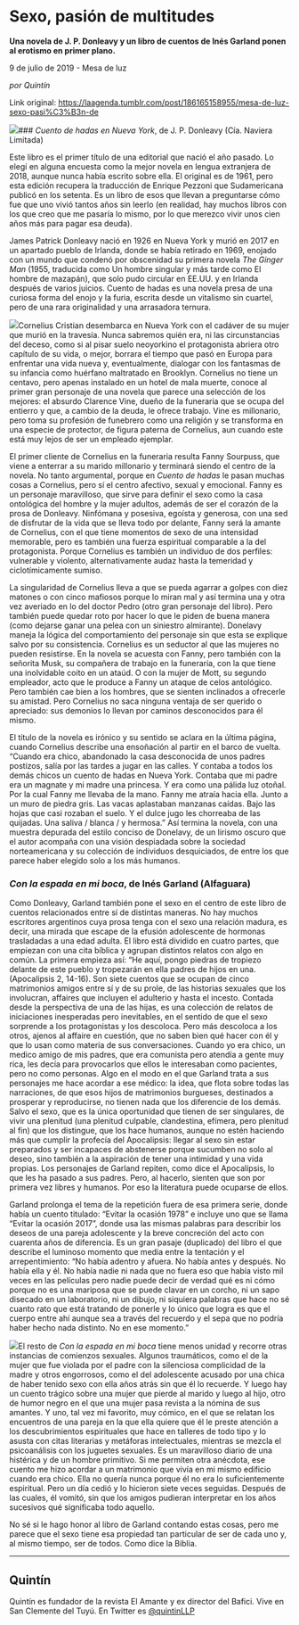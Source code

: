 # Sexo, pasión de multitudes

**Una novela de J. P. Donleavy y un libro de cuentos de Inés Garland ponen al erotismo en primer plano.**

9 de julio de 2019 - Mesa de luz

_por Quintín_

Link original: https://laagenda.tumblr.com/post/186165158955/mesa-de-luz-sexo-pasi%C3%B3n-de

![](https://64.media.tumblr.com/834023c80088fe156387a57b0f154f51/2cfa879afeb4c239-f0/s400x600/bab71e6861a56bc389ab5edb0aecf605105fe1b2.jpg)### *Cuento de hadas en Nueva York*, de J. P. Donleavy (Cía. Naviera Limitada)



Este libro es el primer título de una editorial que nació el año pasado. Lo elegí en alguna encuesta como la mejor novela en lengua extranjera de 2018, aunque nunca había escrito sobre ella. El original es de 1961, pero esta edición recupera la traducción de Enrique Pezzoni que Sudamericana publicó en los setenta. Es un libro de esos que llevan a preguntarse cómo fue que uno vivió tantos años sin leerlo (en realidad, hay muchos libros con los que creo que me pasaría lo mismo, por lo que merezco vivir unos cien años más para pagar esa deuda).


James Patrick Donleavy nació en 1926 en Nueva York y murió en 2017 en un apartado pueblo de Irlanda, donde se había retirado en 1969, enojado con un mundo que condenó por obscenidad su primera novela *The Ginger Man* (1955, traducida como Un hombre singular y más tarde como El hombre de mazapán), que solo pudo circular en EE.UU. y en Irlanda después de varios juicios. Cuento de hadas es una novela presa de una curiosa forma del enojo y la furia, escrita desde un vitalismo sin cuartel, pero de una rara originalidad y una arrasadora ternura. 


![](https://64.media.tumblr.com/c4285065992540b3362dbd16776a8234/2cfa879afeb4c239-6e/s250x400/ae4ed15f611df8eb5775d86e47d5a7d5d7746d5e.jpg)Cornelius Cristian desembarca en Nueva York con el cadáver de su mujer que murió en la travesía. Nunca sabremos quién era, ni las circunstancias del deceso, como si al pisar suelo neoyorkino el protagonista abriera otro capítulo de su vida, o mejor, borrara el tiempo que pasó en Europa para enfrentar una vida nueva y, eventualmente, dialogar con los fantasmas de su infancia como huérfano maltratado en Brooklyn. Cornelius no tiene un centavo, pero apenas instalado en un hotel de mala muerte, conoce al primer gran personaje de una novela que parece una selección de los mejores: el absurdo Clarence Vine, dueño de la funeraria que se ocupa del entierro y que, a cambio de la deuda, le ofrece trabajo. Vine es millonario, pero toma su profesión de funebrero como una religión y se transforma en una especie de protector, de figura paterna de Cornelius, aun cuando este está muy lejos de ser un empleado ejemplar. 


El primer cliente de Cornelius en la funeraria resulta Fanny Sourpuss, que viene a enterrar a su marido millonario y terminará siendo el centro de la novela. No tanto argumental, porque en *Cuento de hadas* le pasan muchas cosas a Cornelius, pero sí el centro afectivo, sexual y emocional. Fanny es un personaje maravilloso, que sirve para definir el sexo como la casa ontológica del hombre y la mujer adultos, además de ser el corazón de la prosa de Donleavy. Ninfómana y posesiva, egoísta y generosa, con una sed de disfrutar de la vida que se lleva todo por delante, Fanny será la amante de Cornelius, con el que tiene momentos de sexo de una intensidad memorable, pero es también una fuerza espiritual comparable a la del protagonista. Porque Cornelius es también un individuo de dos perfiles: vulnerable y violento, alternativamente audaz hasta la temeridad y ciclotímicamente sumiso. 


La singularidad de Cornelius lleva a que se pueda agarrar a golpes con diez matones o con cinco mafiosos porque lo miran mal y así termina una y otra vez averiado en lo del doctor Pedro (otro gran personaje del libro). Pero también puede quedar roto por hacer lo que le piden de buena manera (como dejarse ganar una pelea con un siniestro almirante). Donelavy maneja la lógica del comportamiento del personaje sin que esta se explique salvo por su consistencia. Cornelius es un seductor al que las mujeres no pueden resistirse. En la novela se acuesta con Fanny, pero también con la señorita Musk, su compañera de trabajo en la funeraria, con la que tiene una inolvidable coito en un ataúd. O con la mujer de Mott, su segundo empleador, acto que le produce a Fanny un ataque de celos antológico. Pero también cae bien a los hombres, que se sienten inclinados a ofrecerle su amistad. Pero Cornelius no saca ninguna ventaja de ser querido o apreciado: sus demonios lo llevan por caminos desconocidos para él mismo. 


El título de la novela es irónico y su sentido se aclara en la última página, cuando Cornelius describe una ensoñación al partir en el barco de vuelta. “Cuando era chico, abandonado la casa desconocida de unos padres postizos, salía por las tardes a jugar en las calles. Y contaba a todos los demás chicos un cuento de hadas en Nueva York. Contaba que mi padre era un magnate y mi madre una princesa. Y era como una pálida luz otoñal. Por la cual Fanny me llevaba de la mano. Fanny me atraía hacia ella. Junto a un muro de piedra gris. Las vacas aplastaban manzanas caídas. Bajo las hojas que casi rozaban el suelo. Y el dulce jugo les chorreaba de las quijadas. Una saliva / blanca / y hermosa.” Así termina la novela, con una muestra depurada del estilo conciso de Donelavy, de un lirismo oscuro que el autor acompaña con una visión despiadada sobre la sociedad norteamericana y su colección de individuos desquiciados, de entre los que parece haber elegido solo a los más humanos.


### *Con la espada en mi boca*, de Inés Garland (Alfaguara)

Como Donleavy, Garland también pone el sexo en el centro de este libro de cuentos relacionados entre sí de distintas maneras. No hay muchos escritores argentinos cuya prosa tenga con el sexo una relación madura, es decir, una mirada que escape de la efusión adolescente de hormonas trasladadas a una edad adulta. El libro está dividido en cuatro partes, que empiezan con una cita bíblica y agrupan distintos relatos con algo en común. La primera empieza así: “He aquí, pongo piedras de tropiezo delante de este pueblo y tropezarán en ella padres de hijos en una. (Apocalipsis 2, 14-16). Son siete cuentos que se ocupan de cinco matrimonios amigos entre sí y de su prole, de las historias sexuales que los involucran, affaires que incluyen el adulterio y hasta el incesto. Contada desde la perspectiva de una de las hijas, es una colección de relatos de iniciaciones inesperadas pero inevitables, en el sentido de que el sexo sorprende a los protagonistas y los descoloca. Pero más descoloca a los otros, ajenos al affaire en cuestión, que no saben bien qué hacer con él y que lo usan como materia de sus conversaciones. Cuando yo era chico, un medico amigo de mis padres, que era comunista pero atendía a gente muy rica, les decía para provocarlos que ellos le interesaban como pacientes, pero no como personas. Algo en el modo en el que Garland trata a sus personajes me hace acordar a ese médico: la idea, que flota sobre todas las narraciones, de que esos hijos de matrimonios burgueses, destinados a prosperar y reproducirse, no tienen nada que los diferencie de los demás. Salvo el sexo, que es la única oportunidad que tienen de ser singulares, de vivir una plenitud (una plenitud culpable, clandestina, efímera, pero plenitud al fin) que los distingue, que los hace humanos, aunque no estén haciendo más que cumplir la profecía del Apocalipsis: llegar al sexo sin estar preparados y ser incapaces de abstenerse porque sucumben no solo al deseo, sino también a la aspiración de tener una intimidad y una vida propias. Los personajes de Garland repiten, como dice el Apocalipsis, lo que les ha pasado a sus padres. Pero, al hacerlo, sienten que son por primera vez libres y humanos. Por eso la literatura puede ocuparse de ellos. 


Garland prolonga el tema de la repetición fuera de esa primera serie, donde había un cuento titulado: “Evitar la ocasión 1978” e incluye uno que se llama “Evitar la ocasión 2017”, donde usa las mismas palabras para describir los deseos de una pareja adolescente y la breve concreción del acto con cuarenta años de diferencia. Es un gran pasaje (duplicado) del libro el que describe el luminoso momento que media entre la tentación y el arrepentimiento: “No había adentro y afuera. No había antes y después. No había ella y él. No había nadie ni nada que no fuera eso que había visto mil veces en las películas pero nadie puede decir de verdad qué es ni cómo porque no es una mariposa que se puede clavar en un corcho, ni un sapo disecado en un laboratorio, ni un dibujo, ni siquiera palabras que hace no sé cuanto rato que está tratando de ponerle y lo único que logra es que el cuerpo entre ahí aunque sea a través del recuerdo y el sepa que no podría haber hecho nada distinto. No en ese momento.”


![](https://64.media.tumblr.com/0de17366990738bb31d45d0c88a0f262/2cfa879afeb4c239-b4/s250x400/9ad2358d9c3538962949a832982d5b3ceba47b75.jpg)El resto de *Con la espada en mi boca* tiene menos unidad y recorre otras instancias de comienzos sexuales. Algunos traumáticos, como el de la mujer que fue violada por el padre con la silenciosa complicidad de la madre y otros engorrosos, como el del adolescente acusado por una chica de haber tenido sexo con ella años atrás sin que él lo recuerde. Y luego hay un cuento trágico sobre una mujer que pierde al marido y luego al hijo, otro de humor negro en el que una mujer pasa revista a la nómina de sus amantes. Y uno, tal vez mi favorito, muy cómico, en el que se relatan los encuentros de una pareja en la que ella quiere que él le preste atención a los descubrimientos espirituales que hace en talleres de todo tipo y lo asusta con citas literarias y metáforas intelectuales, mientras se mezcla el psicoanálisis con los juguetes sexuales. Es un maravilloso diario de una histérica y de un hombre primitivo. Si me permiten otra anécdota, ese cuento me hizo acordar a un matrimonio que vivía en mi mismo edificio cuando era chico. Ella no quería nunca porque él no era lo suficientemente espiritual. Pero un día cedió y lo hicieron siete veces seguidas. Después de las cuales, él vomitó, sin que los amigos pudieran interpretar en los años sucesivos qué significaba todo aquello. 


No sé si le hago honor al libro de Garland contando estas cosas, pero me parece que el sexo tiene esa propiedad tan particular de ser de cada uno y, al mismo tiempo, ser de todos. Como dice la Biblia.


  




---

Quintín
-------

 Quintín es fundador de la revista El Amante y ex director del Bafici. Vive en San Clemente del Tuyú. En Twitter es [@quintinLLP](https://twitter.com/quintinLLP)

